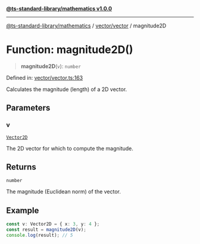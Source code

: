 [**@ts-standard-library/mathematics v1.0.0**](../../../README.md)

***

[@ts-standard-library/mathematics](../../../README.md) / [vector/vector](../README.md) / magnitude2D

# Function: magnitude2D()

> **magnitude2D**(`v`): `number`

Defined in: [vector/vector.ts:163](https://github.com/gabaudette/ts-stdlib/blob/ea80ba1db09c741e99f8cb19e94e5a29b81b623b/packages/mathematics/src/vector/vector.ts#L163)

Calculates the magnitude (length) of a 2D vector.

## Parameters

### v

[`Vector2D`](../type-aliases/Vector2D.md)

The 2D vector for which to compute the magnitude.

## Returns

`number`

The magnitude (Euclidean norm) of the vector.

## Example

```ts
const v: Vector2D = { x: 3, y: 4 };
const result = magnitude2D(v);
console.log(result); // 5
```
